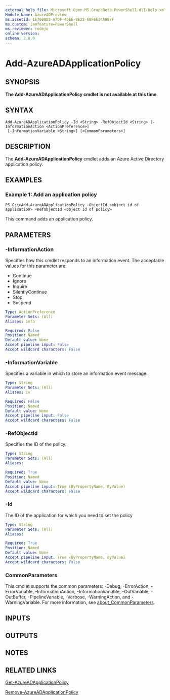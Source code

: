 ```yaml
---
external help file: Microsoft.Open.MS.GraphBeta.PowerShell.dll-Help.xml
Module Name: AzureADPreview
ms.assetid: 1E76B8D2-A7DF-49EE-8E22-6BFEE24A8B7F
ms.custom: iamfeature=PowerShell
ms.reviewer: rodejo
online version:
schema: 2.0.0
---
```


# Add-AzureADApplicationPolicy

## SYNOPSIS
**The Add-AzureADApplicationPolicy cmdlet is not available at this time**.

## SYNTAX

```
Add-AzureADApplicationPolicy -Id <String> -RefObjectId <String> [-InformationAction <ActionPreference>]
 [-InformationVariable <String>] [<CommonParameters>]
```

## DESCRIPTION
The **Add-AzureADApplicationPolicy** cmdlet adds an Azure Active Directory application policy.

## EXAMPLES

### Example 1: Add an application policy
```
PS C:\>Add-AzureADApplicationPolicy -ObjectId <object id of application> -RefObjectId <object id of policy>
```

This command adds an application policy.

## PARAMETERS

### -InformationAction
Specifies how this cmdlet responds to an information event.
The acceptable values for this parameter are:
* Continue
* Ignore
* Inquire
* SilentlyContinue
* Stop
* Suspend

```yaml
Type: ActionPreference
Parameter Sets: (All)
Aliases: infa

Required: False
Position: Named
Default value: None
Accept pipeline input: False
Accept wildcard characters: False
```

### -InformationVariable
Specifies a variable in which to store an information event message.


```yaml
Type: String
Parameter Sets: (All)
Aliases: iv

Required: False
Position: Named
Default value: None
Accept pipeline input: False
Accept wildcard characters: False
```

### -RefObjectId
Specifies the ID of the policy.

```yaml
Type: String
Parameter Sets: (All)
Aliases:

Required: True
Position: Named
Default value: None
Accept pipeline input: True (ByPropertyName, ByValue)
Accept wildcard characters: False
```

### -Id
The ID of the application for which you need to set the policy

```yaml
Type: String
Parameter Sets: (All)
Aliases:

Required: True
Position: Named
Default value: None
Accept pipeline input: True (ByPropertyName, ByValue)
Accept wildcard characters: False
```

### CommonParameters
This cmdlet supports the common parameters: -Debug, -ErrorAction, -ErrorVariable, -InformationAction, -InformationVariable, -OutVariable, -OutBuffer, -PipelineVariable, -Verbose, -WarningAction, and -WarningVariable. For more information, see [about_CommonParameters](http://go.microsoft.com/fwlink/?LinkID=113216).

## INPUTS

## OUTPUTS

## NOTES

## RELATED LINKS

[Get-AzureADApplicationPolicy](./Get-AzureADApplicationPolicy.md)

[Remove-AzureADApplicationPolicy](./Remove-AzureADApplicationPolicy.md)

